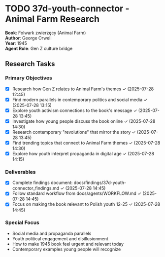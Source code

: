 # TODO 37d-youth-connector - Animal Farm Research

**Book**: Folwark zwierzęcy (Animal Farm)  
**Author**: George Orwell  
**Year**: 1945  
**Agent Role**: Gen Z culture bridge  

## Research Tasks

### Primary Objectives
- [x] Research how Gen Z relates to Animal Farm's themes ✓ (2025-07-28 12:45)
- [x] Find modern parallels in contemporary politics and social media ✓ (2025-07-28 13:15)
- [x] Explore youth activism connections to the book's message ✓ (2025-07-28 13:45)
- [x] Investigate how young people discuss the book online ✓ (2025-07-28 14:30)
- [x] Research contemporary "revolutions" that mirror the story ✓ (2025-07-28 13:45)
- [x] Find trending topics that connect to Animal Farm themes ✓ (2025-07-28 14:30)
- [x] Explore how youth interpret propaganda in digital age ✓ (2025-07-28 14:15)

### Deliverables
- [x] Complete findings document: docs/findings/37d-youth-connector_findings.md ✓ (2025-07-28 14:45)
- [x] Follow standard workflow from docs/agents/WORKFLOW.md ✓ (2025-07-28 14:45)
- [x] Focus on making the book relevant to Polish youth 12-25 ✓ (2025-07-28 14:45)

### Special Focus
- Social media and propaganda parallels
- Youth political engagement and disillusionment
- How to make 1945 book feel urgent and relevant today
- Contemporary examples young people will recognize